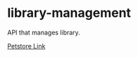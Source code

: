 # library-management
API that manages library.

[Petstore Link](https://petstore.swagger.io/?url=https://raw.githubusercontent.com/kirisaki-vk/library-management/oas-td1-std22081/docs/api.yml)